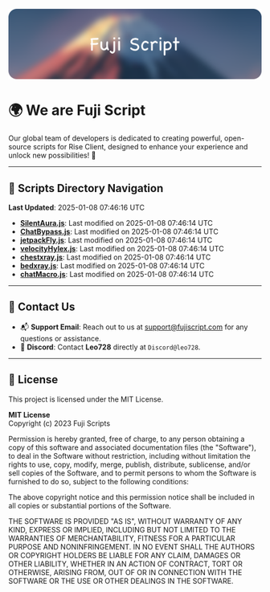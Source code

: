 ![Banner](.github/b.webp)

# 🌍 **We are Fuji Script**

Our global team of developers is dedicated to creating powerful, open-source scripts for Rise Client, designed to enhance your experience and unlock new possibilities! 🌟

---
<!-- SCRIPTS_NAVIGATION_START -->
## 📂 **Scripts Directory Navigation**

**Last Updated**: 2025-01-08 07:46:16 UTC

- **[SilentAura.js](scripts/SilentAura.js)**: Last modified on 2025-01-08 07:46:14 UTC
- **[ChatBypass.js](scripts/ChatBypass.js)**: Last modified on 2025-01-08 07:46:14 UTC
- **[jetpackFly.js](scripts/jetpackFly.js)**: Last modified on 2025-01-08 07:46:14 UTC
- **[velocityHylex.js](scripts/velocityHylex.js)**: Last modified on 2025-01-08 07:46:14 UTC
- **[chestxray.js](scripts/chestxray.js)**: Last modified on 2025-01-08 07:46:14 UTC
- **[bedxray.js](scripts/bedxray.js)**: Last modified on 2025-01-08 07:46:14 UTC
- **[chatMacro.js](scripts/chatMacro.js)**: Last modified on 2025-01-08 07:46:14 UTC

<!-- SCRIPTS_NAVIGATION_END -->

---

## 💬 **Contact Us**  
- 📬 **Support Email**: Reach out to us at [support@fujiscript.com](mailto:support@fujiscript.com) for any questions or assistance.  
- 💬 **Discord**: Contact **Leo728** directly at `Discord@leo728`.

---

## 📜 **License**

This project is licensed under the MIT License.  

**MIT License**  
Copyright (c) 2023 Fuji Scripts  

Permission is hereby granted, free of charge, to any person obtaining a copy of this software and associated documentation files (the "Software"), to deal in the Software without restriction, including without limitation the rights to use, copy, modify, merge, publish, distribute, sublicense, and/or sell copies of the Software, and to permit persons to whom the Software is furnished to do so, subject to the following conditions:  

The above copyright notice and this permission notice shall be included in all copies or substantial portions of the Software.  

THE SOFTWARE IS PROVIDED "AS IS", WITHOUT WARRANTY OF ANY KIND, EXPRESS OR IMPLIED, INCLUDING BUT NOT LIMITED TO THE WARRANTIES OF MERCHANTABILITY, FITNESS FOR A PARTICULAR PURPOSE AND NONINFRINGEMENT. IN NO EVENT SHALL THE AUTHORS OR COPYRIGHT HOLDERS BE LIABLE FOR ANY CLAIM, DAMAGES OR OTHER LIABILITY, WHETHER IN AN ACTION OF CONTRACT, TORT OR OTHERWISE, ARISING FROM, OUT OF OR IN CONNECTION WITH THE SOFTWARE OR THE USE OR OTHER DEALINGS IN THE SOFTWARE.  
